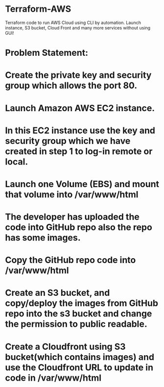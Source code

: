 # Terraform-AWS
Terraform code to run AWS Cloud using CLI by automation. Launch instance, S3 bucket, Cloud Front and many more services without using GUI!

# Problem Statement:
# Create the private key and security group which allows the port 80.
# Launch Amazon AWS EC2 instance.
# In this EC2 instance use the key and security group which we have created in step 1 to log-in remote or local.
# Launch one Volume (EBS) and mount that volume into /var/www/html
# The developer has uploaded the code into GitHub repo also the repo has some images.
# Copy the GitHub repo code into /var/www/html
# Create an S3 bucket, and copy/deploy the images from GitHub repo into the s3 bucket and change the permission to public readable.
# Create a Cloudfront using S3 bucket(which contains images) and use the Cloudfront URL to update in code in /var/www/html
